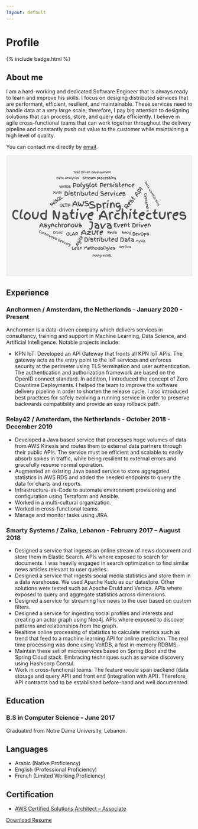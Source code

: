 ```yaml
---
layout: default
---
```

# Profile

{% include badge.html %}

## About me

I am a hard-working and dedicated Software Engineer that is always ready to learn and improve his skills. I focus on desiging distributed services that are performant, efficient, resilient, and maintainable. These services need to handle data at a very large scale; therefore, I pay big attention to designing solutions that can process, store, and query data efficiently.
I believe in agile cross-functional teams that can work together throughout the delivery pipeline and constantly push out value to the customer while maintaining a high level of quality.

You can contact me directly by [email](mailto:i_kh@icloud.com?subject=[Resume]%20Getting%20in%20touch).

![wordcloud](assets/wordcloud.png)

## Experience

### Anchormen / Amsterdam, the Netherlands - January 2020 - Present

Anchormen is a data-driven company which delivers services in consultancy, training and support in Machine Learning, Data Science, and Artificial Intelligence. Notable projects include:

- KPN IoT:
Developed an API Gateway that fronts all KPN IoT APIs. The gateway acts as the entry point to the IoT services and enforces security at the perimeter using TLS termination and user authentication. The authentication and authorization framework are based on the OpenID connect standard.
In addition, I introduced the concept of Zero Downtime Deployments. I helped the team to improve the software delivery pipeline in order to shorten the release cycle. I also introduced best practices for safely evolving a running service in order to preserve backwards compatibility and provide an easy rollback path. 


### Relay42 / Amsterdam, the Netherlands - October 2018 - December 2019

- Developed a Java based service that processes huge volumes of data from AWS Kinesis and routes them to external data partners through their public APIs. The service must be efficient and scalable to easily absorb spikes in traffic, while being resilient to external errors and gracefully resume normal operation.
- Augmented an existing Java based service to store aggregated statistics in AWS RDS and added the needed endpoints to query the data for charts and reports.
- Infrastructure-as-Code to automate environment provisioning and configuration using Terraform and Ansible.
- Worked in a multi-cultural organization.
- Worked in cross-functional teams.
- Manage and monitor tasks using JIRA.

### Smarty Systems / Zalka, Lebanon - February 2017 – August 2018

- Designed a service that ingests an online stream of news document and store them in Elastic Search. APIs where exposed to search for documents. I was heavily engaged in search optimization to find similar news articles relevant to user queries.
- Designed a service that ingests social media statistics and store them in a data warehouse. We used Apache Kudu as our datastore. Other solutions were tested such as Apache Druid and Vertica. APIs where exposed to query and aggregate statistics across dimensions.
- Designed a service for streaming live news to the user based on custom filters.
- Designed a service for ingesting social profiles and interests and creating an actor graph using Neo4j. APIs where exposed to discover patterns and relationships from the graph.
- Realtime online processing of statistics to calculate metrics such as trend that feed to a machine learning API for online prediction. The real time processing was done using VoltDB, a fast in-memory RDBMS.
- Maintain these set of microservices based on Spring Boot and the Spring Cloud stack. Embracing techniques such as service discovery using Hashicorp Consul.
- Work in cross-functional teams. The feature would span backend (data storage and query API) and front end (integration with API). Therefore, API contracts had to be established before-hand and well documented.

## Education

### B.S in Computer Science - June 2017

Graduated from Notre Dame University, Lebanon.

## Languages

- Arabic (Native Proficiency)
- English (Professional Proficiency)
- French (Limited Working Proficiency)

## Certification

- [AWS Certified Solutions Architect – Associate](https://www.youracclaim.com/badges/48790cf7-1d40-4c76-996f-1e87ac612503/public_url)

[Download Resume](assets/resume.pdf)
